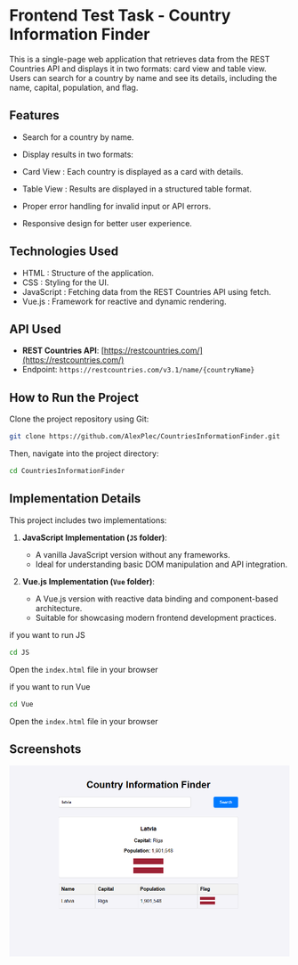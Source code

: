 # Frontend Test Task - Country Information Finder

This is a single-page web application that retrieves data from the REST Countries API and displays it in two formats: card view and table view.
Users can search for a country by name and see its details, including the name, capital, population, and flag.

## Features

- Search for a country by name.

- Display results in two formats:

- Card View : Each country is displayed as a card with details.

- Table View : Results are displayed in a structured table format.

- Proper error handling for invalid input or API errors.

- Responsive design for better user experience.

## Technologies Used

- HTML : Structure of the application.
- CSS : Styling for the UI.
- JavaScript : Fetching data from the REST Countries API using fetch.
- Vue.js : Framework for reactive and dynamic rendering.

## API Used

- **REST Countries API**: [https://restcountries.com/](https://restcountries.com/)
- Endpoint: `https://restcountries.com/v3.1/name/{countryName}`

## How to Run the Project

Clone the project repository using Git:

```sh
git clone https://github.com/AlexPlec/CountriesInformationFinder.git
```

Then, navigate into the project directory:

```sh
cd CountriesInformationFinder
```

## Implementation Details

This project includes two implementations:

1. **JavaScript Implementation (`JS` folder)**:
   - A vanilla JavaScript version without any frameworks.
   - Ideal for understanding basic DOM manipulation and API integration.

2. **Vue.js Implementation (`Vue` folder)**:
   - A Vue.js version with reactive data binding and component-based architecture.
   - Suitable for showcasing modern frontend development practices.

if you want to run JS 

```sh
cd JS
```

Open the `index.html` file in your browser

if you want to run Vue

```sh
cd Vue
```

Open the `index.html` file in your browser

## Screenshots

![Country View](./screenshots/CountryView.png)